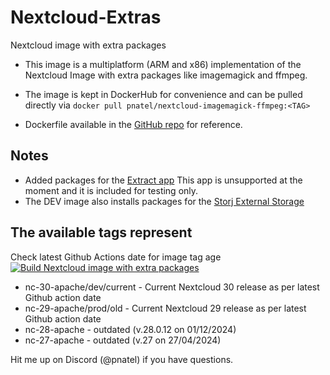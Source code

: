 # Nextcloud-Extras

Nextcloud image with extra packages

* This image is a multiplatform (ARM and x86) implementation of the Nextcloud Image with extra packages like imagemagick and ffmpeg.
* The image is kept in DockerHub for convenience and can be pulled directly via `docker pull pnatel/nextcloud-imagemagick-ffmpeg:<TAG>`

* Dockerfile available in the [GitHub repo](https://github.com/pnatel/Nextcloud-Extras) for reference.

## Notes

* Added packages for the [Extract app](https://apps.nextcloud.com/apps/extract)
  This app is unsupported at the moment and it is included for testing only.
* The DEV image also installs packages for the [Storj External Storage](https://apps.nextcloud.com/apps/storj)

## The available tags represent

Check latest Github Actions date for image tag age [![Build Nextcloud image with extra packages](https://github.com/pnatel/Nextcloud-Extras/actions/workflows/nc-dockerimage.yml/badge.svg)](https://github.com/pnatel/Nextcloud-Extras/actions/workflows/nc-dockerimage.yml)

- nc-30-apache/dev/current - Current Nextcloud 30 release as per latest Github action date 
- nc-29-apache/prod/old - Current Nextcloud 29 release as per latest Github action date 
- nc-28-apache - outdated (v.28.0.12 on 01/12/2024)
- nc-27-apache - outdated (v.27 on 27/04/2024)

Hit me up on Discord (@pnatel) if you have questions.
